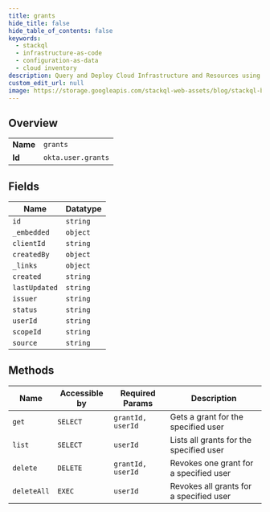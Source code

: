 ```yaml
---
title: grants
hide_title: false
hide_table_of_contents: false
keywords:
  - stackql
  - infrastructure-as-code
  - configuration-as-data
  - cloud inventory
description: Query and Deploy Cloud Infrastructure and Resources using SQL
custom_edit_url: null
image: https://storage.googleapis.com/stackql-web-assets/blog/stackql-blog-post-featured-image.png
---
```

  
    

## Overview
<table><tbody>
<tr><td><b>Name</b></td><td><code>grants</code></td></tr>
<tr><td><b>Id</b></td><td><code>okta.user.grants</code></td></tr>
</tbody></table>

## Fields
| Name | Datatype |
| ---- | -------- |
| `id` | `string` |
| `_embedded` | `object` |
| `clientId` | `string` |
| `createdBy` | `object` |
| `_links` | `object` |
| `created` | `string` |
| `lastUpdated` | `string` |
| `issuer` | `string` |
| `status` | `string` |
| `userId` | `string` |
| `scopeId` | `string` |
| `source` | `string` |
## Methods
| Name | Accessible by | Required Params | Description |
| ---- | ------------- | --------------- | ----------- |
| `get` | `SELECT` | `grantId, userId` | Gets a grant for the specified user |
| `list` | `SELECT` | `userId` | Lists all grants for the specified user |
| `delete` | `DELETE` | `grantId, userId` | Revokes one grant for a specified user |
| `deleteAll` | `EXEC` | `userId` | Revokes all grants for a specified user |
